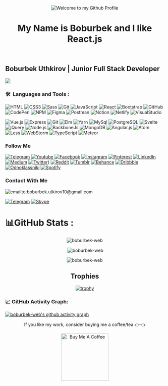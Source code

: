 
<!-- "Hero" Header -->
<div align="center">
  <img src="https://github.com/BrunnerLivio/brunnerlivio/blob/master/images/welcome.png?raw=true" style="max-width: 100%;" alt="Welcome to my Github Profile" />
  <br />
<h1>My Name is Boburbek and I like React.js</h1>
  <br />

</div>

## Boburbek Uthkirov | Junior Full Stack Developer
![](https://readme-typing-svg.herokuapp.com?font=Montserrat&color=coral&lines=I'm+a+Frontend+Developer;I'm+a+React+JS+Developer;)
### 
 ### 🛠 &nbsp;Languages and Tools :


![HTML](https://img.shields.io/badge/-HTML5-082032?style=for-the-badge&logo=HTML5)
![CSS3](https://img.shields.io/badge/-CSS3-082032?style=for-the-badge&logo=CSS3&logoColor=blue)
![Sass](https://img.shields.io/badge/-Sass-082032?style=for-the-badge&logo=Sass)
![Git](https://img.shields.io/badge/-Git-082032?style=for-the-badge&logo=Git)
![JavaScript](https://img.shields.io/badge/-JavaScript-082032?style=for-the-badge&logo=JavaScript)
![React](https://img.shields.io/badge/-React-082032?style=for-the-badge&logo=React)
![Bootstrap](https://img.shields.io/badge/-Bootstrap-082032?style=for-the-badge&logo=Bootstrap)
![GitHub](https://img.shields.io/badge/-GitHub-082032?style=for-the-badge&logo=GitHub)
![CodePen](https://img.shields.io/badge/-Codepen-082032?style=for-the-badge&logo=Codepen)
![NPM](https://img.shields.io/badge/-Npm-082032?style=for-the-badge&logo=NPM)
![Figma](https://img.shields.io/badge/-Figma-082032?style=for-the-badge&logo=Figma)
![Postman](https://img.shields.io/badge/-Postman-082032?style=for-the-badge&logo=Postman)
![Notion](https://img.shields.io/badge/-Notion-082032?style=for-the-badge&logo=Notion)
![Netlify](https://img.shields.io/badge/-Netlify-082032?style=for-the-badge&logo=Netlify)
![VisualStudio](https://img.shields.io/badge/-Vscode-082032?style=for-the-badge&logo=VisualStudio&logoColor=blue)

![Vue.js](https://img.shields.io/badge/-Vue.js-082032?style=for-the-badge&logo=Vue.js)
![Express](https://img.shields.io/badge/-Express.js-082032?style=for-the-badge&logo=Express)
![Git](https://img.shields.io/badge/-Git-082032?style=for-the-badge&logo=Git)
![Elm](https://img.shields.io/badge/-Elm-082032?style=for-the-badge&logo=elm)
![Yarn](https://img.shields.io/badge/-Yarn-082032?style=for-the-badge&logo=yarn)
![MySql](https://img.shields.io/badge/-MySql-082032?style=for-the-badge&logo=MySql)
![PostgreSQL](https://img.shields.io/badge/-PostgreSQL-082032?style=for-the-badge&logo=PostgreSQL)
![Svelte](https://img.shields.io/badge/-Svelte-082032?style=for-the-badge&logo=svelte)
![jQuery](https://img.shields.io/badge/-jQuery-082032?style=for-the-badge&logo=jQuery)
![Node.js](https://img.shields.io/badge/-Node.js-082032?style=for-the-badge&logo=Node.js)
![BackboneJs](https://img.shields.io/badge/-Backbone.js-082032?style=for-the-badge&logo=Backbone.js)
![MongoDB](https://img.shields.io/badge/-MongoDB-082032?style=for-the-badge&logo=MongoDB)
![Angular.js](https://img.shields.io/badge/-Angular.js-082032?style=for-the-badge&logo=Angular&logoColor=red)
![Atom](https://img.shields.io/badge/-Atom-082032?style=for-the-badge&logo=Atom)
![Less](https://img.shields.io/badge/-Less-082032?style=for-the-badge&logo=Less)
![WebStorm](https://img.shields.io/badge/-WebStorm-082032?style=for-the-badge&logo=WebStorm)
![TypeScript](https://img.shields.io/badge/-TypeScript-082032?style=for-the-badge&logo=TypeScript)
![Meteor](https://img.shields.io/badge/-Meteor-082032?style=for-the-badge&logo=Meteor)

### Follow Me

[![Telegram](https://img.shields.io/badge/-Telegram-082032?style=for-the-badge&logo=Telegram&logoColor=#26A5E4)](https://t.me/uthkirov_blogs)
[![Youtube](https://img.shields.io/badge/-YouTube-082032?style=for-the-badge&logo=Youtube&logoColor=FF0000)](https://www.youtube.com/@boburbekutkirov)
[![Facebook](https://img.shields.io/badge/-Facebook-082032?style=for-the-badge&logo=Facebook&logoColor=#1877F2)](http://facebook.com/boburbekcode)
[![Instagram](https://img.shields.io/badge/-Instagram-082032?style=for-the-badge&logo=Instagram&logoColor=#E4405F)](http://instagram.com/_boburbek_code)
[![Pinterest](https://img.shields.io/badge/-Pinterest-082032?style=for-the-badge&logo=Pinterest&logoColor=red)](https://www.pinterest.com/boburbekutkirov/)
[![LinkedIn](https://img.shields.io/badge/-LinkedIn-082032?style=for-the-badge&logo=LinkedIn&logoColor=0A66C2)](https://www.linkedin.com/in/boburbek-uthkirov-bb4265243/)
[![Medium](https://img.shields.io/badge/-Medium-082032?style=for-the-badge&logo=Medium)](https://medium.com/@boburbek_code)
[![Twitter](https://img.shields.io/badge/-Twitter-082032?style=for-the-badge&logo=Twitter&logoColor=#1DA1F2)](http://twitter.com/boburbek_code))
[![Reddit](https://img.shields.io/badge/-Reddit-082032?style=for-the-badge&logo=Reddit&logoColor=#1DA1F2)](https://www.reddit.com/user/NoElderberry3284)
[![Tumblr](https://img.shields.io/badge/-Tumblr-082032?style=for-the-badge&logo=Tumblr&logoColor=#1DA1F2)](http://tumblr.com/boburbekcode)
[![Behance](https://img.shields.io/badge/-Behance-082032?style=for-the-badge&logo=Behance&logoColor=#1DA1F2)](http://behance.net/boburbek_code)
[![Dribbble](https://img.shields.io/badge/-Dribbble-082032?style=for-the-badge&logo=Dribbble&logoColor=#1DA1F2)](https://dribbble.com/Marshmello_1101)
[![Odnoklassniki](https://img.shields.io/badge/-Odnoklassniki-082032?style=for-the-badge&logo=Odnoklassniki&logoColor=#1DA1F2)](https://ok.ru/profile/586514121869?**utm_campaign**=web_share&utm_content=profile)
[![Spotify](https://img.shields.io/badge/-Spotify-082032?style=for-the-badge&logo=Spotify)](https://open.spotify.com/user/3146kr2w7et3vyxnqgy47b4o42qe?si=3cd531ebe95f430e)
### Contact With Me

![emailto:boburbek.utkirov10@gmail.com](https://img.shields.io/badge/-Boburbek.utkirov10@gmail.com-082032?style=for-the-badge&logo=Gmail&logoColor=#EA4335)

[![Telegram](https://img.shields.io/badge/-Telegram-082032?style=for-the-badge&logo=Telegram&logoColor=#26A5E4)](https://t.me/boburbek_code)
[![Skype](https://img.shields.io/badge/-Skype-082032?style=for-the-badge&logo=Skype&logoColor=#26A5E4)](https://join.skype.com/invite/FbZ9qkRFuBta)


# 📊GitHub Stats :
<div align="center">
<p><img align="center" src="https://github-readme-stats.vercel.app/api/top-langs?username=boburbek-web&count_private=true&show_icons=true&=en&layout=compact&langs_count=10&" alt="boburbek-web" /></p>
<p>&nbsp;<img align="center" src="https://github-readme-stats.vercel.app/api?username=boburbek-web" alt="boburbek-web" /></p>

<p><img align="center" src="https://github-readme-streak-stats.herokuapp.com/?user=boburbek-web&theme" alt="boburbek-web" /></p>
 </div>

<h2 align="center">Trophies</h2>
<div align="center">
    
[![trophy](https://github-profile-trophy.vercel.app/?username=boburbek-web)](https://github.com/ryo-ma/github-profile-trophy)
</div>


### 📈 GitHub Activity Graph:
[![boburbek-web's github activity graph](https://activity-graph.herokuapp.com/graph?username=boburbek-web&theme=react-dark)](https://github.com/boburbek-web/github-readme-activity-graph)


    
<div align="center">
<p align="center">If you like my work, consider buying me a coffee/tea 👉👈</p>

<a href="https://www.buymeacoffee.com/boburbekutkirov" target="_blank"><img src="https://cdn.buymeacoffee.com/buttons/v2/default-red.png" alt="Buy Me A Coffee" width="150" ></a>
</div>

